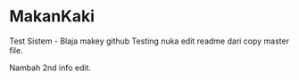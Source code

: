 # MakanKaki
Test Sistem - Blaja makey github
Testing nuka edit readme dari copy master file.





Nambah 2nd info edit.
